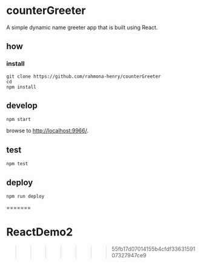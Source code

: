 

# counterGreeter

A simple dynamic name greeter app that is built using React.

## how

### install

```
git clone https://github.com/rahmona-henry/counterGreeter
cd
npm install
```

## develop

```
npm start
```

browse to <http://localhost:9966/>.

## test

```
npm test
```

## deploy

```
npm run deploy
```
=======
# ReactDemo2
>>>>>>> 55fb17d07014155b4cfdf3363159107327947ce9
